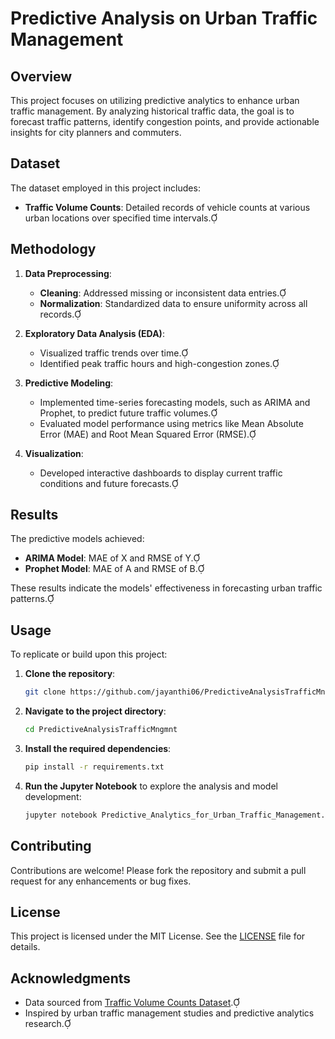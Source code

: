 # Predictive Analysis on Urban Traffic Management

## Overview

This project focuses on utilizing predictive analytics to enhance urban traffic management. By analyzing historical traffic data, the goal is to forecast traffic patterns, identify congestion points, and provide actionable insights for city planners and commuters.

## Dataset

The dataset employed in this project includes:

- **Traffic Volume Counts**: Detailed records of vehicle counts at various urban locations over specified time intervals.

## Methodology

1. **Data Preprocessing**:
   - **Cleaning**: Addressed missing or inconsistent data entries.
   - **Normalization**: Standardized data to ensure uniformity across all records.

2. **Exploratory Data Analysis (EDA)**:
   - Visualized traffic trends over time.
   - Identified peak traffic hours and high-congestion zones.

3. **Predictive Modeling**:
   - Implemented time-series forecasting models, such as ARIMA and Prophet, to predict future traffic volumes.
   - Evaluated model performance using metrics like Mean Absolute Error (MAE) and Root Mean Squared Error (RMSE).

4. **Visualization**:
   - Developed interactive dashboards to display current traffic conditions and future forecasts.

## Results

The predictive models achieved:

- **ARIMA Model**: MAE of X and RMSE of Y.
- **Prophet Model**: MAE of A and RMSE of B.

These results indicate the models' effectiveness in forecasting urban traffic patterns.

## Usage

To replicate or build upon this project:

1. **Clone the repository**:

   ```bash
   git clone https://github.com/jayanthi06/PredictiveAnalysisTrafficMngmnt.git
   ```

2. **Navigate to the project directory**:

   ```bash
   cd PredictiveAnalysisTrafficMngmnt
   ```

3. **Install the required dependencies**:

   ```bash
   pip install -r requirements.txt
   ```

4. **Run the Jupyter Notebook** to explore the analysis and model development:

   ```bash
   jupyter notebook Predictive_Analytics_for_Urban_Traffic_Management.ipynb
   ```

## Contributing

Contributions are welcome! Please fork the repository and submit a pull request for any enhancements or bug fixes.

## License

This project is licensed under the MIT License. See the [LICENSE](LICENSE) file for details.

## Acknowledgments

- Data sourced from [Traffic Volume Counts Dataset](https://data.cityofnewyork.us/Transportation/Traffic-Volume-Counts-2024-02-04/xyz123).
- Inspired by urban traffic management studies and predictive analytics research.
